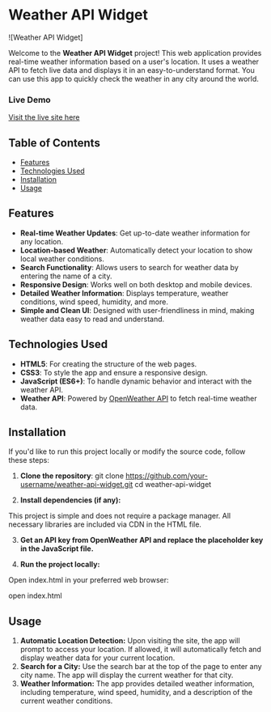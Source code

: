 # Weather API Widget

![Weather API Widget]

Welcome to the **Weather API Widget** project! This web application provides real-time weather information based on a user's location. It uses a weather API to fetch live data and displays it in an easy-to-understand format. You can use this app to quickly check the weather in any city around the world.

### Live Demo

[Visit the live site here](https://weather-api-widget.netlify.app/)

## Table of Contents

- [Features](#features)
- [Technologies Used](#technologies-used)
- [Installation](#installation)
- [Usage](#usage)

## Features

- **Real-time Weather Updates**: Get up-to-date weather information for any location.
- **Location-based Weather**: Automatically detect your location to show local weather conditions.
- **Search Functionality**: Allows users to search for weather data by entering the name of a city.
- **Responsive Design**: Works well on both desktop and mobile devices.
- **Detailed Weather Information**: Displays temperature, weather conditions, wind speed, humidity, and more.
- **Simple and Clean UI**: Designed with user-friendliness in mind, making weather data easy to read and understand.

## Technologies Used

- **HTML5**: For creating the structure of the web pages.
- **CSS3**: To style the app and ensure a responsive design.
- **JavaScript (ES6+)**: To handle dynamic behavior and interact with the weather API.
- **Weather API**: Powered by [OpenWeather API](https://openweathermap.org/) to fetch real-time weather data.

## Installation

If you'd like to run this project locally or modify the source code, follow these steps:

1. **Clone the repository**:
   git clone https://github.com/your-username/weather-api-widget.git
   cd weather-api-widget

2. **Install dependencies (if any):**

This project is simple and does not require a package manager. All necessary libraries are included via CDN in the HTML file.

3. **Get an API key from OpenWeather API and replace the placeholder key in the JavaScript file.**

4. **Run the project locally:**

Open index.html in your preferred web browser:

open index.html

## Usage
1. **Automatic Location Detection:**
   Upon visiting the site, the app will prompt to access your location. If allowed, it will automatically fetch and display weather data for your current location.
2. **Search for a City:**
   Use the search bar at the top of the page to enter any city name. The app will display the current weather for that city.
3. **Weather Information:**
   The app provides detailed weather information, including temperature, wind speed, humidity, and a description of the current weather conditions.
